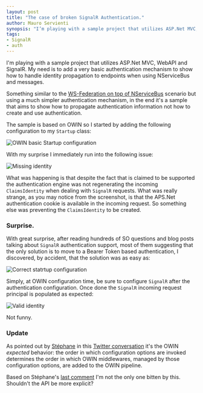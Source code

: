 ```yaml
---
layout: post
title: "The case of broken SignalR Authentication."
author: Mauro Servienti
synopsis: "I’m playing with a sample project that utilizes ASP.Net MVC, WebAPI and SignalR. My need is to add a very basic authentication mechanism to show how to handle identity propagation to endpoints when using NServiceBus and messages."
tags:
- SignalR
- auth
---
```


I'm playing with a sample project that utilizes ASP.Net MVC, WebAPI and SignalR. My need is to add a very basic authentication mechanism to show how to handle identity propagation to endpoints when using NServiceBus and messages.

Something similar to the [WS-Federation on top of NServiceBus](http://milestone.topics.it/2012/06/ws-federation-on-top-of-nservicebus.html) scenario but using a much simpler authentication mechanism, in the end it's a sample that aims to show how to propagate authentication information not how to create and use authentication.

The sample is based on OWIN so I started by adding the following configuration to my `Startup` class:

![OWIN basic Startup configuration](/img/the-case-of-broken-signalr-authentication/startup-config.png)

With my surprise I immediately run into the following issue:

![Missing identity](/img/the-case-of-broken-signalr-authentication/user-is-missing.png)

What was happening is that despite the fact that is claimed to be supported the authentication engine was not regenerating the incoming `ClaimsIdentity` when dealing with `SignalR` requests. What was really strange, as you may notice from the screenshot, is that the APS.Net authentication cookie is available in the incoming request. So something else was preventing the `ClaimsIdentity` to be created.

### Surprise.

With great surprise, after reading hundreds of SO questions and blog posts talking about `SignalR` authentication support, most of them suggesting that the only solution is to move to a Bearer Token based authentication, I discovered, by accident, that the solution was as easy as:

![Correct statrtup configuration](/img/the-case-of-broken-signalr-authentication/correct-startup-config.png)

Simply, at OWIN configuration time, be sure to configure `SignalR` after the authentication configuration. Once done the `SignalR` incoming request principal is populated as expected:

![Valid identity](/img/the-case-of-broken-signalr-authentication/valid-claims-identity.png)

Not funny.

### Update

As pointed out by [Stéphane](https://twitter.com/serbrech) in this [Twitter conversation](https://twitter.com/serbrech/status/770927544224866304) it's the OWIN *expected* behavior: the order in which configuration options are invoked determines the order in which OWIN middlewares, managed by those configuration options, are added to the OWIN pipeline.

Based on Stéphane's [last comment](https://twitter.com/serbrech/status/770930209637986304) I'm not the only one bitten by this. Shouldn't the API be more explicit?